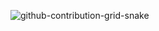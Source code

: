 ![github-contribution-grid-snake](https://user-images.githubusercontent.com/100505618/155870514-ca85abaa-a69a-4afb-96de-f756a28af2f5.svg)
